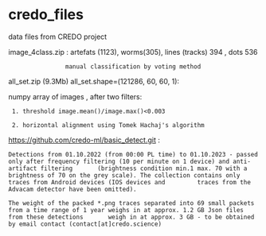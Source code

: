 # credo_files
data files from CREDO project

image_4class.zip  : artefats (1123), worms(305), lines (tracks) 394 , dots 536

                    manual classification by voting method

all_set.zip (9.3Mb)  all_set.shape=(121286, 60, 60, 1):

  numpy array of images , after two filters:
  
     1. threshold image.mean()/image.max()<0.003
     
     2. horizontal alignment using Tomek Hachaj's algorithm 




https://github.com/credo-ml/basic_detect.git :

    Detections from 01.10.2022 (from 00:00 PL time) to 01.10.2023 - passed only after frequency filtering (10 per minute on 1 device) and anti-artifact filtering       (brightness condition min.1 max. 70 with a brightness of 70 on the grey scale). The collection contains only traces from Android devices (IOS devices and         traces from the Advacam detector have been omitted).

    The weight of the packed *.png traces separated into 69 small packets from a time range of 1 year weighs in at approx. 1.2 GB Json files from these detections       weigh in at approx. 3 GB - to be obtained by email contact (contact[at]credo.science)
                    
